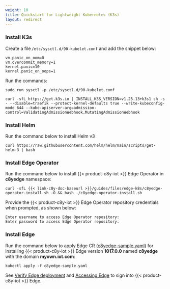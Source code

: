 ```yaml
---
weight: 10
title: Quickstart for Lightweight Kubernetes (K3s)
layout: redirect
---
```




### Install K3s

Create a file `/etc/sysctl.d/90-kubelet.conf` and add the snippet below:

```shell
vm.panic_on_oom=0 
vm.overcommit_memory=1 
kernel.panic=10 
kernel.panic_on_oops=1 
```
Run the commands:
```shell
sudo run sysctl -p /etc/sysctl.d/90-kubelet.conf
```

```shell
curl -sfL https://get.k3s.io | INSTALL_K3S_VERSION=v1.25.13+k3s1 sh -s - --disable=traefik --protect-kernel-defaults true --write-kubeconfig-mode 644 --kube-apiserver-arg=admission-control=ValidatingAdmissionWebhook,MutatingAdmissionWebhook
```

### Install Helm 

Run the command below to install Helm v3 

```shell
curl https://raw.githubusercontent.com/helm/helm/main/scripts/get-helm-3 | bash 
```
### Install Edge Operator 

Run the command below to install {{< product-c8y-iot >}} Edge Operator in **c8yedge** namespace:

```shell
curl -sfL {{< link-c8y-doc-baseurl >}}/guides/files/edge-k8s/c8yedge-operator-install.sh -O && bash ./c8yedge-operator-install.sh 
```
Provide the {{< product-c8y-iot >}} Edge Operator repository credentials when prompted, as shown below: 

```shell
Enter username to access Edge Operator repository:  
Enter password to access Edge Operator repository: 
```
### Install Edge 

Run the command below to apply Edge CR ([c8yedge-sample.yaml](/files/edge-k8s/c8yedge-sample.yaml)) for installing {{< product-c8y-iot >}} Edge version **1017.0.0** named **c8yedge** with the domain **myown.iot.com**:

```shell
kubectl apply -f c8yedge-sample.yaml
```
See [Verify Edge deployment](/edge-k8s/installing-edge-on-k8/#verify-edge-deployment) and [Accessing Edge](/edge-k8s/installing-edge-on-k8/#accessing-edge) to sign into {{< product-c8y-iot >}} Edge. 